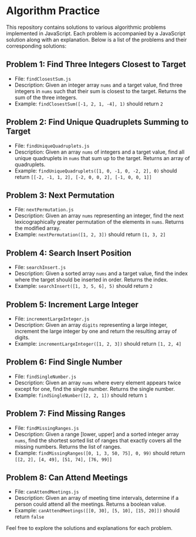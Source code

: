 # Algorithm Practice

This repository contains solutions to various algorithmic problems implemented in JavaScript. Each problem is accompanied by a JavaScript solution along with an explanation. Below is a list of the problems and their corresponding solutions:

## Problem 1: Find Three Integers Closest to Target

- File: `findClosestSum.js`
- Description: Given an integer array `nums` and a target value, find three integers in `nums` such that their sum is closest to the target. Returns the sum of the three integers.
- Example: `findClosestSum([-1, 2, 1, -4], 1)` should return `2`

## Problem 2: Find Unique Quadruplets Summing to Target

- File: `findUniqueQuadruplets.js`
- Description: Given an array `nums` of integers and a target value, find all unique quadruplets in `nums` that sum up to the target. Returns an array of quadruplets.
- Example: `findUniqueQuadruplets([1, 0, -1, 0, -2, 2], 0)` should return `[[-2, -1, 1, 2], [-2, 0, 0, 2], [-1, 0, 0, 1]]`

## Problem 3: Next Permutation

- File: `nextPermutation.js`
- Description: Given an array `nums` representing an integer, find the next lexicographically greater permutation of the elements in `nums`. Returns the modified array.
- Example: `nextPermutation([1, 2, 3])` should return `[1, 3, 2]`

## Problem 4: Search Insert Position

- File: `searchInsert.js`
- Description: Given a sorted array `nums` and a target value, find the index where the target should be inserted in order. Returns the index.
- Example: `searchInsert([1, 3, 5, 6], 5)` should return `2`

## Problem 5: Increment Large Integer

- File: `incrementLargeInteger.js`
- Description: Given an array `digits` representing a large integer, increment the large integer by one and return the resulting array of digits.
- Example: `incrementLargeInteger([1, 2, 3])` should return `[1, 2, 4]`

## Problem 6: Find Single Number

- File: `findSingleNumber.js`
- Description: Given an array `nums` where every element appears twice except for one, find the single number. Returns the single number.
- Example: `findSingleNumber([2, 2, 1])` should return `1`

## Problem 7: Find Missing Ranges

- File: `findMissingRanges.js`
- Description: Given a range [lower, upper] and a sorted integer array `nums`, find the shortest sorted list of ranges that exactly covers all the missing numbers. Returns the list of ranges.
- Example: `findMissingRanges([0, 1, 3, 50, 75], 0, 99)` should return `[[2, 2], [4, 49], [51, 74], [76, 99]]`

## Problem 8: Can Attend Meetings

- File: `canAttendMeetings.js`
- Description: Given an array of meeting time intervals, determine if a person could attend all the meetings. Returns a boolean value.
- Example: `canAttendMeetings([[0, 30], [5, 10], [15, 20]])` should return `false`

Feel free to explore the solutions and explanations for each problem. 
